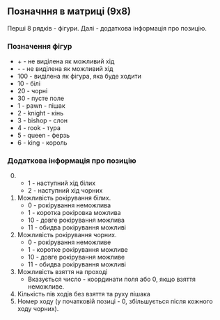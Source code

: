 ## Позначння в матриці (9х8)

Перші 8 рядків - фігури.
Далі - додаткова інформація про позицію.

### Позначення фігур
+ \+ - не виділена як можливий хід
+ \- - не виділена як можливий хід
+ 100 - виділена як фігура, яка буде ходити
+ 10 - білі
+ 20 - чорні
+ 30 - пусте поле
+ 1 - pawn - пішак
+ 2 - knight - кінь
+ 3 - bishop - слон
+ 4 - rook - тура
+ 5 - queen - ферзь
+ 6 - king - король

### Додаткова інформація про позицію
0. + 1 - наступний хід білих 
    + 2 - наступний хід чорних
1. Можливість рокірування білих. 
   + 0 - рокірування неможлива 
   + 1 - коротка рокіровка можлива 
   + 10 - довге рокірування можлива
   + 11 - обидва рокірування можливі
2. Можливість рокірування чорних. 
   + 0 - рокірування неможливе 
   + 1 - коротке рокірування можливе 
   + 10 - довге рокірування можливе
   + 11 - обидва рокірування можливі
3. Можливість взяття на проході 
   + Вказується число - координати поля або 0, якщо взяття неможливе. 
4. Кількість пів ходів без взяття та руху пішака
5. Номер ходу (у початковій позиці - 0, збільшується після кожного ходу чорних).
    
